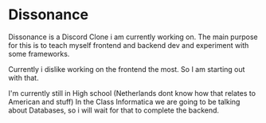 # Dissonance
Dissonance is a Discord Clone i am currently working on. The main purpose for this is to teach myself frontend and backend dev and experiment with some frameworks.

Currently i dislike working on the frontend the most. So I am starting out with that.

I'm currently still in High school (Netherlands dont know how that relates to American and stuff) In the Class Informatica we are going to be talking about Databases, so i will wait for that to complete the backend.